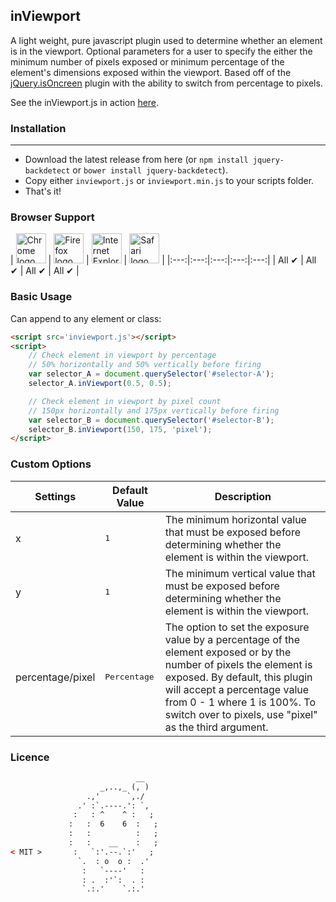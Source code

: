 inViewport
---

A light weight, pure javascript plugin used to determine whether an element is in the viewport. Optional parameters for a user to specify the either the minimum number of pixels exposed or minimum percentage of the element's dimensions exposed within the viewport.  Based off of the <a href="https://github.com/moagrius/isOnScreen" target="_blank">jQuery.isOncreen</a> plugin with the ability to switch from percentage to pixels.

See the inViewport.js in action <a href="http://ianrogren.github.io/javascript-inViewport/">here</a>.

### Installation
---
- Download the latest release from here (or `npm install jquery-backdetect` or `bower install jquery-backdetect`).
- Copy either `inviewport.js` or `inviewport.min.js` to your scripts folder.
- That's it!

### Browser Support

| <img src="http://i.imgur.com/dJC1GUv.png" width="48px" height="48px" alt="Chrome logo"> | <img src="http://i.imgur.com/o1m5RcQ.png" width="48px" height="48px" alt="Firefox logo"> | <img src="http://i.imgur.com/8h3iz5H.png" width="48px" height="48px" alt="Internet Explorer logo"> | <img src="http://i.imgur.com/j3tgNKJ.png" width="48px" height="48px" alt="Safari logo"> |
|:---:|:---:|:---:|:---:|:---:|
| All ✔ | All ✔ | All ✔ | All ✔ |

### Basic Usage

Can append to any element or class:

``` html
<script src='inviewport.js'></script>
<script>
	// Check element in viewport by percentage
	// 50% horizontally and 50% vertically before firing
	var selector_A = document.querySelector('#selector-A');
	selector_A.inViewport(0.5, 0.5);

	// Check element in viewport by pixel count
	// 150px horizontally and 175px vertically before firing
	var selector_B = document.querySelector('#selector-B');
	selector_B.inViewport(150, 175, 'pixel');	
</script>
```

### Custom Options

| Settings | Default Value | Description
| --- | --- | --- |
| x | <pre>1</pre> |  The minimum horizontal value that must be exposed before determining whether the element is within the viewport.  
| y | <pre>1</pre> |  The minimum vertical value that must be exposed before determining whether the element is within the viewport. 
| percentage/pixel | <pre>Percentage</pre> | The option to set the exposure value by a percentage of the element exposed or by the number of pixels the element is exposed.  By default, this plugin will accept a percentage value from 0 - 1 where 1 is 100%.  To switch over to pixels, use "pixel" as the third argument.

### Licence 
``` html
		                    __
		            _,..,_ (, )
		         .,'      `,./
		       .' :`.----.': `,
		      :   : ^    ^ :   ;
		     :   :  6    6  :   ;
		     :   :          :   ;
		     :   :    __    :   ;
< MIT >       :   `:'.--.`:'   ;
		       `.  : o  o :  .'
		        :   `----'   :  
		        : .  :'`:  . :
		        `.:.'    `.:.' 
```


